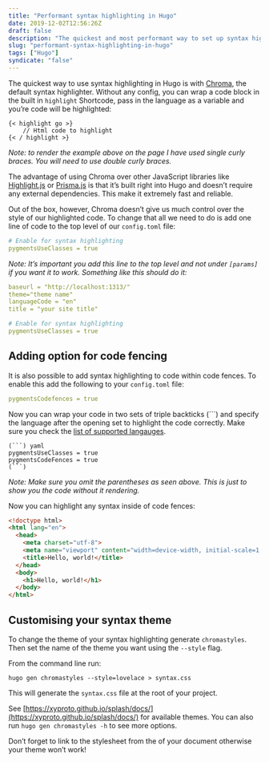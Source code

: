 ```yaml
---
title: "Performant syntax highlighting in Hugo"
date: 2019-12-02T12:56:26Z
draft: false
description: "The quickest and most performant way to set up syntax highlighting in Hugo."
slug: "performant-syntax-highlighting-in-hugo"
tags: ["Hugo"]
syndicate: "false"
---
```


The quickest way to use syntax highlighting in Hugo is with [Chroma](https://github.com/alecthomas/chroma), the default syntax highlighter. Without any config, you can wrap a code block in the built in `highlight` Shortcode, pass in the language as a variable and you’re code will be highlighted:

```
{< highlight go >}
	// Html code to highlight
{< / highlight >}
```

_Note: to render the example above on the page I have used single curly braces. You will need to use double curly braces._

The advantage of using Chroma over other JavaScript libraries like [Highlight.js](https://highlightjs.org/) or [Prisma.js](https://prismjs.com/) is that it’s built right into Hugo and doesn’t require any external dependencies. This make it extremely fast and reliable. 

Out of the box, however, Chroma doesn’t give us much control over the style of our highlighted code. To change that all we need to do is add one line of code to the top level of our `config.toml` file:

```yaml
# Enable for syntax highlighting
pygmentsUseClasses = true
```

_Note: It’s important you add this line to the top level and not under `[params]` if you want it to work. Something like this should do it:_


```yaml
baseurl = "http://localhost:1313/"
theme="theme name"
languageCode = "en"
title = "your site title"

# Enable for syntax highlighting
pygmentsUseClasses = true
```


## Adding option for code fencing

It is also possible to add syntax highlighting to code within code fences. To enable this add the following to your `config.toml` file:

```yaml
pygmentsCodefences = true
```

Now you can wrap your code in two sets of triple backticks (```) and specify the language after the opening set to highlight the code correctly. Make sure you check the [list of supported langauges](https://github.com/alecthomas/chroma#supported-languages).

```
(```) yaml
pygmentsUseClasses = true
pygmentsCodeFences = true
(```)
```

_Note: Make sure you omit the parentheses as seen above. This is just to show you the code without it rendering._ 

Now you can highlight any syntax inside of code fences:

```html
<!doctype html>
<html lang="en">
  <head>
    <meta charset="utf-8">
    <meta name="viewport" content="width=device-width, initial-scale=1, shrink-to-fit=no">
    <title>Hello, world!</title>
  </head>
  <body>
    <h1>Hello, world!</h1>
  </body>
</html>
```

## Customising your syntax theme

To change the theme of your syntax highlighting generate `chromastyles`. Then set the name of the theme you want using the `--style` flag. 

From the command line run:

```
hugo gen chromastyles --style=lovelace > syntax.css
```

This will generate the `syntax.css` file at the root of your project. 

See [https://xyproto.github.io/splash/docs/](https://xyproto.github.io/splash/docs/) for available themes. You can also run `hugo gen chromastyles -h` to see more options. 

Don’t forget to link to the stylesheet from the <head> of your document otherwise your theme won’t work!
